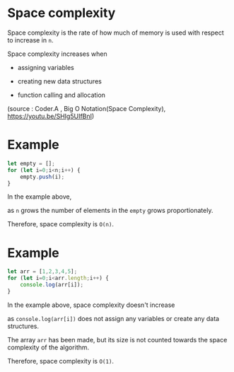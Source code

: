 # Space complexity

Space complexity is the rate of how much of memory is used with respect to increase in `n`.

Space complexity increases when 

- assigning variables

- creating new data structures

- function calling and allocation

(source :  Coder.A , Big O Notation(Space Complexity), https://youtu.be/SHIg5UIfBnI)

# Example 

```js
let empty = [];
for (let i=0;i<n;i++) {
    empty.push(i);
}
```

In the example above,

as `n` grows the number of elements in the `empty` grows proportionately.

Therefore, space complexity is `O(n)`.

# Example

```js
let arr = [1,2,3,4,5];
for (let i=0;i<arr.length;i++) {
    console.log(arr[i]);
}
```

In the example above, space complexity doesn't increase 

as `console.log(arr[i])` does not assign any variables or create any data structures.

The array `arr` has been made, but its size is not counted towards the space complexity of the algorithm.

Therefore, space complexity is `O(1)`.
